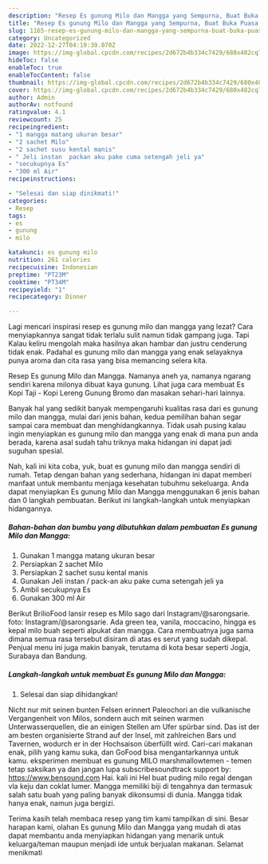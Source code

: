 ```yaml
---
description: "Resep Es gunung Milo dan Mangga yang Sempurna, Buat Buka Puasa Lezat Sekali"
title: "Resep Es gunung Milo dan Mangga yang Sempurna, Buat Buka Puasa Lezat Sekali"
slug: 1165-resep-es-gunung-milo-dan-mangga-yang-sempurna-buat-buka-puasa-lezat-sekali
category: Uncategorized
date: 2022-12-27T04:19:39.070Z
image: https://img-global.cpcdn.com/recipes/2d672b4b334c7429/680x482cq70/es-gunung-milo-dan-mangga-foto-resep-utama.jpg
hideToc: false
enableToc: true
enableTocContent: false
thumbnail: https://img-global.cpcdn.com/recipes/2d672b4b334c7429/680x482cq70/es-gunung-milo-dan-mangga-foto-resep-utama.jpg
cover: https://img-global.cpcdn.com/recipes/2d672b4b334c7429/680x482cq70/es-gunung-milo-dan-mangga-foto-resep-utama.jpg
author: Admin
authorAv: notfound
ratingvalue: 4.1
reviewcount: 25
recipeingredient:
- "1 mangga matang ukuran besar"
- "2 sachet Milo"
- "2 sachet susu kental manis"
- " Jeli instan  packan aku pake cuma setengah jeli ya"
- "secukupnya Es"
- "300 ml Air"
recipeinstructions:

- "Selesai dan siap dinikmati!"
categories:
- Resep
tags:
- es
- gunung
- milo

katakunci: es gunung milo 
nutrition: 261 calories
recipecuisine: Indonesian
preptime: "PT23M"
cooktime: "PT34M"
recipeyield: "1"
recipecategory: Dinner

---
```



Lagi mencari inspirasi resep es gunung milo dan mangga yang lezat? Cara menyiapkannya sangat tidak terlalu sulit namun tidak gampang juga. Tapi Kalau keliru mengolah maka hasilnya akan hambar dan justru cenderung tidak enak. Padahal es gunung milo dan mangga yang enak selayaknya punya aroma dan cita rasa yang bisa memancing selera kita.


Resep Es gunung Milo dan Mangga. Namanya aneh ya, namanya ngarang sendiri karena milonya dibuat kaya gunung. Lihat juga cara membuat Es Kopi Taji - Kopi Lereng Gunung Bromo dan masakan sehari-hari lainnya.

Banyak hal yang sedikit banyak mempengaruhi kualitas rasa dari es gunung milo dan mangga, mulai dari jenis bahan, kedua pemilihan bahan segar sampai cara membuat dan menghidangkannya. Tidak usah pusing kalau ingin menyiapkan es gunung milo dan mangga yang enak di mana pun anda berada, karena asal sudah tahu triknya maka hidangan ini dapat jadi suguhan spesial.


Nah, kali ini kita coba, yuk, buat es gunung milo dan mangga sendiri di rumah. Tetap dengan bahan yang sederhana, hidangan ini dapat memberi manfaat untuk membantu menjaga kesehatan tubuhmu sekeluarga. Anda dapat menyiapkan Es gunung Milo dan Mangga menggunakan 6 jenis bahan dan 0 langkah pembuatan. Berikut ini langkah-langkah untuk menyiapkan hidangannya.

<!--inarticleads1-->

##### Bahan-bahan dan bumbu yang dibutuhkan dalam pembuatan Es gunung Milo dan Mangga:

1. Gunakan 1 mangga matang ukuran besar
1. Persiapkan 2 sachet Milo
1. Persiapkan 2 sachet susu kental manis
1. Gunakan  Jeli instan / pack-an aku pake cuma setengah jeli ya
1. Ambil secukupnya Es
1. Gunakan 300 ml Air


Berikut BrilioFood lansir resep es Milo sago dari Instagram/@sarongsarie. foto: Instagram/@sarongsarie. Ada green tea, vanila, moccacino, hingga es kepal milo buah seperti alpukat dan mangga. Cara membuatnya juga sama dimana semua rasa tersebut disiram di atas es serut yang sudah dikepal. Penjual menu ini juga makin banyak, terutama di kota besar seperti Jogja, Surabaya dan Bandung. 

<!--inarticleads2-->

##### Langkah-langkah untuk membuat Es gunung Milo dan Mangga:


1. Selesai dan siap dihidangkan!

Nicht nur mit seinen bunten Felsen erinnert Paleochori an die vulkanische Vergangenheit von Milos, sondern auch mit seinen warmen Unterwasserquellen, die an einigen Stellen am Ufer spürbar sind. Das ist der am besten organisierte Strand auf der Insel, mit zahlreichen Bars und Tavernen, wodurch er in der Hochsaison überfüllt wird. Cari-cari makanan enak, pilih yang kamu suka, dan GoFood bisa mengantarkannya untuk kamu. eksperimen membuat es gunung MILO marshmallowtemen - temen tetap saksikan ya dan jangan lupa subscribesoundtrack support by: https://www.bensound.com Hai. kali ini Hel buat puding milo regal dengan vla keju dan coklat lumer. Mangga memiliki biji di tengahnya dan termasuk salah satu buah yang paling banyak dikonsumsi di dunia. Mangga tidak hanya enak, namun juga bergizi. 

Terima kasih telah membaca resep yang tim kami tampilkan di sini. Besar harapan kami, olahan Es gunung Milo dan Mangga yang mudah di atas dapat membantu anda menyiapkan hidangan yang menarik untuk keluarga/teman maupun menjadi ide untuk berjualan makanan. Selamat menikmati
